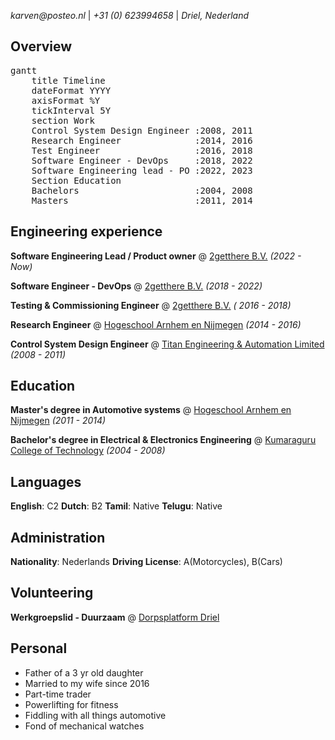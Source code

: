 _karven@posteo.nl_ | _+31 (0) 623994658_ | _Driel, Nederland_

## Overview

<pre class="mermaid">
gantt
    title Timeline
    dateFormat YYYY
    axisFormat %Y
    tickInterval 5Y
    section Work
    Control System Design Engineer :2008, 2011
    Research Engineer              :2014, 2016
    Test Engineer                  :2016, 2018
    Software Engineer - DevOps     :2018, 2022
    Software Engineering lead - PO :2022, 2023
    Section Education
    Bachelors                      :2004, 2008
    Masters                        :2011, 2014
</pre>

## Engineering experience

**Software Engineering Lead / Product owner** @ [2getthere B.V.](https://www.2getthere.eu//)
_(2022 -  Now)_

**Software Engineer - DevOps** @ [2getthere B.V.](https://www.2getthere.eu//)
_(2018 - 2022)_

**Testing & Commissioning Engineer** @ [2getthere B.V.](https://www.2getthere.eu//)
_( 2016 - 2018)_

**Research Engineer** @ [Hogeschool Arnhem en Nijmegen](https://www.han.nl/onderzoek/lectoraten/lectoraat-han-automotive-research/)
_(2014 - 2016)_

**Control System Design Engineer** @ [Titan Engineering & Automation Limited](https://www.titanteal.com/)
_(2008 - 2011)_

## Education

**Master's degree in Automotive systems** @ [Hogeschool Arnhem en Nijmegen](https://www.han.nl/)
_(2011 - 2014)_

**Bachelor's degree in Electrical & Electronics Engineering** @ [Kumaraguru College of Technology](https://www.kct.ac.in/)
_(2004 - 2008)_

## Languages

**English**: C2
**Dutch**: B2
**Tamil**: Native 
**Telugu**: Native

## Administration

**Nationality**: Nederlands
**Driving License**: A(Motorcycles), B(Cars)

## Volunteering

**Werkgroepslid - Duurzaam** @ [Dorpsplatform Driel](https://www.samendriel.nl/category/duurzaam/)

## Personal 
- Father of a 3 yr old daughter
- Married to my wife since 2016
- Part-time trader
- Powerlifting for fitness
- Fiddling with all things automotive
- Fond of mechanical watches
  
<script type="module">
	import mermaid from 'https://cdn.jsdelivr.net/npm/mermaid@10/dist/mermaid.esm.min.mjs';
	mermaid.initialize({
		startOnLoad: true,
        theme: 'neutral'
	});
</script>


